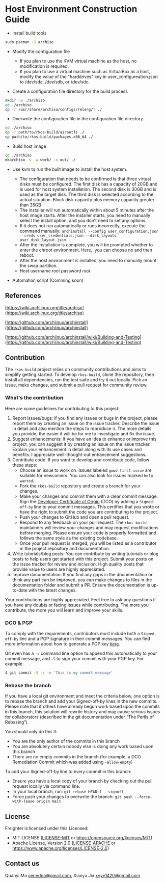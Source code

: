 
# Host Environment Construction Guide

* Install build tools

```bash
sudo pacman -S archiso
```

* Modify the configuration file

  * If you plan to use the KVM virtual machine as the host, no modification is required.
  * If you plan to use a virtual machine such as VirtualBox as a host, modify the value of the "harddrives" key in user_configureation.json to /dev/sda, /dev/sdb, or /dev/sdc.

* Create a configuration file directory for the build process

```bash
mkdir -p ./archiso
cd ./archiso
cp -r /usr/share/archiso/configs/releng/* ./
```

* Overwrite the configuration file in the configuration file directory.

```bash
cd ./archiso
cp -r path/to/rkos-build/airootfs ./
cp path/to/rkos-build/packages.x86_64 ./

```

* Build host image

```bash
cd ./archiso
mkarchiso -v -w work/ -o out/ ./
```

* Use kvm to run the built image to install the host system.

  * The configuration that needs to be confirmed is that three virtual disks must be configured. The first disk has a capacity of 20GB and is used for host system installation. The second disk is 30GB and is used as the target disk. The third disk is selected according to the actual situation. Block disk capacity plus memory capacity greater than 35GB
  * The installer will run automatically within about 5 minutes after the host image starts. After the installer starts, you need to manually select the install option, and you don’t need to set any options.
  * If it does not run automatically or runs incorrectly, execute the command manually: ```archinstall --config user_configuration.json --creds user_credentials.json --disk_layouts user_disk_layout.json```
  * After the installation is complete, you will be prompted whether to enter the chroot environment. Here,  you can choose no and then reboot.
  * After the host environment is installed, you need to manually mount the swap partition.
  * Host username root password root

* Automation script (Comming soon)

## References

[https://wiki.archlinux.org/title/archiso](https://wiki.archlinux.org/title/archiso)

[https://github.com/archlinux/archinstall](https://github.com/archlinux/archinstall)

[https://github.com/archlinux/archinstall/wiki/Building-and-Testing](https://github.com/archlinux/archinstall/wiki/Building-and-Testing)


## Contribution

The `rkos-build` project relies on community contributions and aims to simplify getting started. To develop `rkos-build`, clone the repository, then install all dependencies, run the test suite and try it out locally. Pick an issue, make changes, and submit a pull request for community review.

### What's the contribution

Here are some guidelines for contributing to this project:

1. Report issues/bugs: If you find any issues or bugs in the project, please report them by creating an issue on the issue tracker. Describe the issue in detail and also mention the steps to reproduce it. The more details you provide, the easier it will be for me to investigate and fix the issue.
2. Suggest enhancements: If you have an idea to enhance or improve this project, you can suggest it by creating an issue on the issue tracker. Explain your enhancement in detail along with its use cases and benefits. I appreciate well-thought-out enhancement suggestions.
3. Contribute code: If you want to develop and contribute code, follow these steps:
   - Choose an issue to work on. Issues labeled `good first issue` are suitable for newcomers. You can also look for issues marked `help wanted`.
   - Fork the `rkos-build` repository and create a branch for your changes.
   - Make your changes and commit them with a clear commit message. Sign the [Developer Certificate of Origin](https://developercertificate.org/) (DCO) by adding a `Signed-off-by` line to your commit messages. This certifies that you wrote or have the right to submit the code you are contributing to the project.
   - Push your changes to GitHub and open a pull request.
   - Respond to any feedback on your pull request. The `rkos-build` maintainers will review your changes and may request modifications before merging. Please ensure your code is properly formatted and follows the same style as the existing codebase.
   - Once your pull request is merged, you will be listed as a contributor in the project repository and documentation.
4. Write tutorials/blog posts: You can contribute by writing tutorials or blog posts to help users get started with this project. Submit your posts on the issue tracker for review and inclusion. High quality posts that provide value to users are highly appreciated.
5. Improve documentation: If you find any gaps in the documentation or think any part can be improved, you can make changes to files in the documentation folder and submit a PR. Ensure the documentation is up-to-date with the latest changes.

Your contributions are highly appreciated. Feel free to ask any questions if you have any doubts or facing issues while contributing. The more you contribute, the more you will learn and improve your skills.

### DCO & PGP

To comply with the requirements, contributors must include both a `Signed-off-by` line and a PGP signature in their commit messages. You can find more information about how to generate a PGP key [here](https://docs.github.com/en/github/authenticating-to-github/managing-commit-signature-verification/generating-a-new-gpg-key).

Git even has a `-s` command line option to append this automatically to your commit message, and `-S` to sign your commit with your PGP key. For example:

```bash
$ git commit -S -s -m 'This is my commit message'
```

### Rebase the branch

If you have a local git environment and meet the criteria below, one option is to rebase the branch and add your Signed-off-by lines in the new commits. Please note that if others have already begun work based upon the commits in this branch, this solution will rewrite history and may cause serious issues for collaborators (described in the git documentation under “The Perils of Rebasing”).

You should only do this if:

- You are the only author of the commits in this branch
- You are absolutely certain nobody else is doing any work based upon this branch
- There are no empty commits in the branch (for example, a DCO Remediation Commit which was added using `-allow-empty`)

To add your Signed-off-by line to every commit in this branch:

- Ensure you have a local copy of your branch by checking out the pull request locally via command line.
- In your local branch, run: `git rebase HEAD~1 --signoff`
- Force push your changes to overwrite the branch: `git push --force-with-lease origin main`

## License

Freighter is licensed under this Licensed:

* MIT LICENSE ([LICENSE-MIT](LICENSE-MIT) or https://opensource.org/licenses/MIT)
* Apache License, Version 2.0 ([LICENSE-APACHE](LICENSE-APACHE) or https://www.apache.org/licenses/LICENSE-2.0)

## Contact us

Quanyi Ma <genedna@gmail.com>, Xiaoyu Jia <xyyy1420@gmail.com>